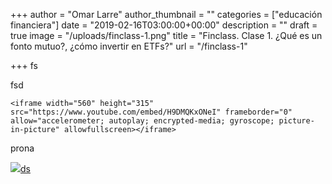 +++
author = "Omar Larre"
author_thumbnail = ""
categories = ["educación financiera"]
date = "2019-02-16T03:00:00+00:00"
description = ""
draft = true
image = "/uploads/finclass-1.png"
title = "Finclass. Clase 1. ¿Qué es un fonto mutuo?, ¿cómo invertir en ETFs?"
url = "/finclass-1"

+++
fs

fsd

    <iframe width="560" height="315" src="https://www.youtube.com/embed/H9DMQKxONeI" frameborder="0" allow="accelerometer; autoplay; encrypted-media; gyroscope; picture-in-picture" allowfullscreen></iframe>

prona

[![](/uploads/finclass-1.png)ds](https://www.youtube.com/watch?v=H9DMQKxONeI "Finclass. Clase 1.")